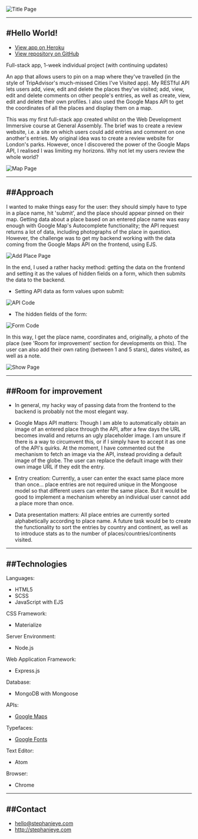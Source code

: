 ![Title Page](public/images/helloworld.png)

------------------
#Hello World!
------------------

* [View app on Heroku](https://helloworldmap.herokuapp.com/)
* [View repository on GitHub](https://github.com/stephslye/helloworld)

Full-stack app, 1-week individual project (with continuing updates)

An app that allows users to pin on a map where they've travelled (in the style of TripAdvisor's much-missed Cities I've Visited app). My RESTful API lets users add, view, edit and delete the places they've visited; add, view, edit and delete comments on other people's entries, as well as create, view, edit and delete their own profiles. I also used the Google Maps API to get the coordinates of all the places and display them on a map.

This was my first full-stack app created whilst on the Web Development Immersive course at General Assembly. The brief was to create a review website, i.e. a site on which users could add entries and comment on one another's entries. My original idea was to create a review website for London's parks. However, once I discovered the power of the Google Maps API, I realised I was limiting my horizons. Why not let my users review the whole world?

![Map Page](public/images/helloworldmap.png)

----------
##Approach
----------

I wanted to make things easy for the user: they should simply have to type in a place name, hit 'submit', and the place should appear pinned on their map. Getting data about a place based on an entered place name was easy enough with Google Map's Autocomplete functionality; the API request returns a lot of data, including photographs of the place in question. However, the challenge was to get my backend working with the data coming from the Google Maps API on the frontend, using EJS.

![Add Place Page](public/images/helloworldadd.png)

In the end, I used a rather hacky method: getting the data on the frontend and setting it as the values of hidden fields on a form, which then submits the data to the backend.

* Setting API data as form values upon submit:

![API Code](public/images/helloworldhack.png)

* The hidden fields of the form:

![Form Code](public/images/helloworldhacky.png)

In this way, I get the place name, coordinates and, originally, a photo of the place (see 'Room for improvement' section for developments on this). The user can also add their own rating (between 1 and 5 stars), dates visited, as well as a note.

![Show Page](public/images/helloworldshowpage.png)

----------------------
##Room for improvement
----------------------

* In general, my hacky way of passing data from the frontend to the backend is probably not the most elegant way.

* Google Maps API matters: Though I am able to automatically obtain an image of an entered place through the API, after a few days the URL becomes invalid and returns an ugly placeholder image. I am unsure if there is a way to circumvent this, or if I simply have to accept it as one of the API's quirks. At the moment, I have commented out the mechanism to fetch an image via the API, instead providing a default image of the globe. The user can replace the default image with their own image URL if they edit the entry.

* Entry creation: Currently, a user can enter the exact same place more than once... place entries are not required unique in the Mongoose model so that different users can enter the same place. But it would be good to implement a mechanism whereby an individual user cannot add a place more than once.

* Data presentation matters: All place entries are currently sorted alphabetically according to place name. A future task would be to create the functionality to sort the entries by country and continent, as well as to introduce stats as to the number of places/countries/continents visited.

--------------
##Technologies
--------------
Languages:
* HTML5
* SCSS
* JavaScript with EJS

CSS Framework:
* Materialize

Server Environment:
* Node.js

Web Application Framework:
* Express.js

Database:
* MongoDB with Mongoose

APIs:
* [Google Maps](https://developers.google.com/maps/documentation/)

Typefaces:
* [Google Fonts](http://fonts.google.com)

Text Editor:
* Atom

Browser:
* Chrome

---------
##Contact
---------

* hello@stephanieye.com
* http://stephanieye.com
